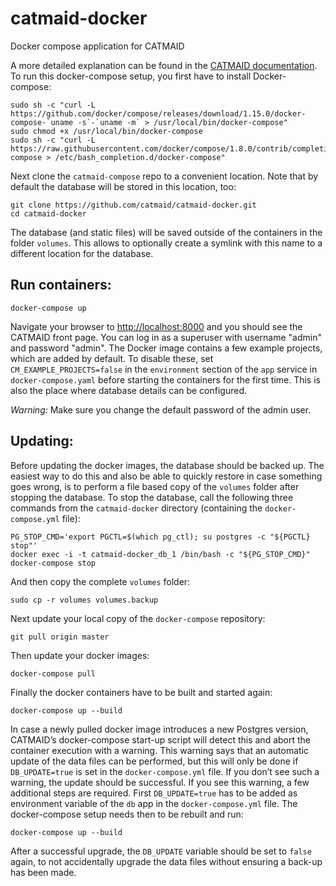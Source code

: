 # catmaid-docker

Docker compose application for CATMAID

A more detailed explanation can be found in the [CATMAID
documentation](http://catmaid.readthedocs.io/en/stable/docker.html). To
run this docker-compose setup, you first have to install Docker-compose:

```
sudo sh -c "curl -L https://github.com/docker/compose/releases/download/1.15.0/docker-compose-`uname -s`-`uname -m` > /usr/local/bin/docker-compose"
sudo chmod +x /usr/local/bin/docker-compose
sudo sh -c "curl -L https://raw.githubusercontent.com/docker/compose/1.8.0/contrib/completion/bash/docker-compose > /etc/bash_completion.d/docker-compose"
```

Next clone the ``catmaid-compose`` repo to a convenient location. Note that by
default the database will be stored in this location, too:

```
git clone https://github.com/catmaid/catmaid-docker.git
cd catmaid-docker
```

The database (and static files) will be saved outside of the containers in the
folder ``volumes``. This allows to optionally create a symlink with this name to
a different location for the database.

## Run containers:

```
docker-compose up
```

Navigate your browser to [http://localhost:8000](http://localhost:8000)
and you should see the CATMAID front page. You can log in as a superuser
with username "admin" and password "admin". The Docker image contains a few
example projects, which are added by default. To disable these, set
``CM_EXAMPLE_PROJECTS=false`` in the ``environment`` section of the ``app``
service in ``docker-compose.yaml`` before starting the containers for the
first time. This is also the place where database details can be configured.

*Warning:* Make sure you change the default password of the admin user.

## Updating:

Before updating the docker images, the database should be backed up. The easiest
way to do this and also be able to quickly restore in case something goes wrong,
is to perform a file based copy of the `volumes` folder after stopping the
database. To stop the database, call the following three commands from the
`catmaid-docker` directory (containing the `docker-compose.yml` file):

```
PG_STOP_CMD='export PGCTL=$(which pg_ctl); su postgres -c "${PGCTL} stop"'
docker exec -i -t catmaid-docker_db_1 /bin/bash -c "${PG_STOP_CMD}"
docker-compose stop
```

And then copy the complete `volumes` folder:

```
sudo cp -r volumes volumes.backup
```

Next update your local copy of the `docker-compose` repository:

```
git pull origin master
```

Then update your docker images:

```
docker-compose pull
```

Finally the docker containers have to be built and started again:

```
docker-compose up --build
```

In case a newly pulled docker image introduces a new Postgres version, CATMAID’s
docker-compose start-up script will detect this and abort the container
execution with a warning. This warning says that an automatic update of the data
files can be performed, but this will only be done if `DB_UPDATE=true` is set in
the `docker-compose.yml` file. If you don’t see such a warning, the update should
be successful. If you see this warning, a few additional steps are required.
First `DB_UPDATE=true` has to be added as environment variable of the `db` app in
the `docker-compose.yml` file. The docker-compose setup needs then to be rebuilt
and run:

```
docker-compose up --build
```

After a successful upgrade, the `DB_UPDATE` variable should be set to `false`
again, to not accidentally upgrade the data files without ensuring a back-up has
been made.
